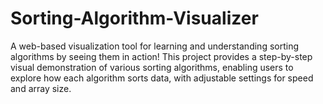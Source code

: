 # Sorting-Algorithm-Visualizer
A web-based visualization tool for learning and understanding sorting algorithms by seeing them in action! 
This project provides a step-by-step visual demonstration of various sorting algorithms, enabling users to explore how each algorithm sorts data, with adjustable settings for speed and array size.
